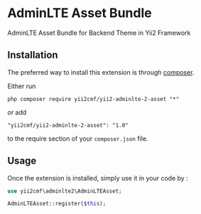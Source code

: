 AdminLTE Asset Bundle
=====================
AdminLTE Asset Bundle for Backend Theme in Yii2 Framework

Installation
------------

The preferred way to install this extension is through [composer](http://getcomposer.org/download/).

Either run

```
php composer require yii2cmf/yii2-adminlte-2-asset "*"
```

or add

```
"yii2cmf/yii2-adminlte-2-asset": "1.0"
```

to the require section of your `composer.json` file.


Usage
-----

Once the extension is installed, simply use it in your code by  :

```php
use yii2cmf\adminlte2\AdminLTEAsset;

AdminLTEAsset::register($this);
```
